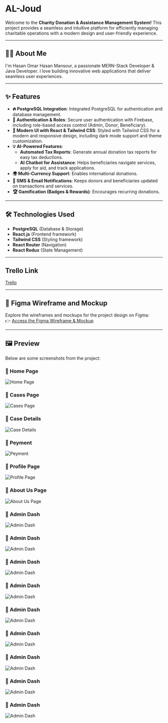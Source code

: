 # **AL-Joud**  
Welcome to the **Charity Donation & Assistance Management System!** This project provides a seamless and intuitive platform for efficiently managing charitable operations with a modern design and user-friendly experience.  

---

## 👨‍💻 About Me  
I'm Hasan Omar Hasan Mansour, a passionate MERN-Stack Developer & Java Developer. I love building innovative web applications that deliver seamless user experiences.

---

## **✨ Features**  

- **🔥 PostgreSQL Integration**: Integrated PostgreSQL for authentication and database management.  
- **🔐 Authentication & Roles**: Secure user authentication with Firebase, including role-based access control (Admin, Donor, Beneficiary).  
- **🎨 Modern UI with React & Tailwind CSS**: Styled with Tailwind CSS for a modern and responsive design, including dark mode support and theme customization.  
- **💡 AI-Powered Features**:  
  - **Automated Tax Reports**: Generate annual donation tax reports for easy tax deductions.  
  - **AI Chatbot for Assistance**: Helps beneficiaries navigate services, apply for aid, and track applications.  
- **🌍 Multi-Currency Support**: Enables international donations.  
- **📩 SMS & Email Notifications**: Keeps donors and beneficiaries updated on transactions and services.  
- **🏆 Gamification (Badges & Rewards)**: Encourages recurring donations.  

---

## **🛠️ Technologies Used**  

- **PostgreSQL** (Database & Storage)  
- **React.js** (Frontend framework)  
- **Tailwind CSS** (Styling framework)  
- **React Router** (Navigation)  
- **React Redux** (State Management)  

---

## Trello Link 
[Trello](https://trello.com/b/ETcHSJ5J/donors-project)

---

## 🎨 Figma Wireframe and Mockup  
Explore the wireframes and mockups for the project design on Figma:  
👉 [Access the Figma Wireframe & Mockup](https://www.figma.com/design/6U2elgFigZtElqYJVTAyX3/donors-project?node-id=0-1&t=xWN6CBloyFYa7WVx-1)

---

## 🖼️ Preview  
Below are some screenshots from the project:

### 📸 Home Page  
![Home Page](https://drive.google.com/uc?export=view&id=1Bgy_q7N2IPg8gDMoBs7uCUQa3GSp-Z31)

### 📸 Cases Page  
![Cases Page](https://drive.google.com/uc?export=view&id=1b7Eg1IMOFAYdutRizJHBLrSpxiteR32l)

### 📸 Case Details  
![Case Details](https://drive.google.com/uc?export=view&id=1FFFYIyVPYWrCsDuvEpv9Pl-z4CCLIju9)

### 📸 Peyment  
![Peyment](https://drive.google.com/uc?export=view&id=1a6khoO6alHKpmAmKVTLkkLWRnBadiDmp)

### 📸 Profile Page  
![Profile Page](https://drive.google.com/uc?export=view&id=1WQ9rFX3X2dB2zmTgQNi4niRdWT0vtkKR)

### 📸 About Us Page  
![About Us Page](https://drive.google.com/uc?export=view&id=1spQanBq2SgD4vsfwpbgMEig86DUlI9Gz)

### 📸 Admin Dash   
![Admin Dash](https://drive.google.com/uc?export=view&id=1lkyOAZXDlTvzJi01lnwv9eAMZWjCBK8M)

### 📸 Admin Dash  
![Admin Dash](https://drive.google.com/uc?export=view&id=1UMRAQ7PLFimU6t6GWU3hAlT3i6WF2yz_)

### 📸 Admin Dash
![Admin Dash](https://drive.google.com/uc?export=view&id=1QsP6mZySzm26A2s0hMLC78YD6XQIH)

### 📸 Admin Dash  
![Admin Dash](https://drive.google.com/uc?export=view&id=1KdKVnPVOdsr-cRigVKNPkRyhi2W6mlWD)

### 📸 Admin Dash 
![Admin Dash](https://drive.google.com/uc?export=view&id=1nxLaio7WVKwZFgabmwTHOanLENRexMeh)

### 📸 Admin Dash 
![Admin Dash](https://drive.google.com/uc?export=view&id=1YQPEzTIKhIeb2r_3Gbx-Zx9jvmI84tba)

### 📸 Admin Dash  
![Admin Dash](https://drive.google.com/uc?export=view&id=1bomNuATqwbyBb0ayWCDHhfhJrv3BpckS)

### 📸 Admin Dash 
![Admin Dash](https://drive.google.com/uc?export=view&id=12IC-C3ZZVArlbFAMJeK1kI3Vrl3SaLas)

### 📸 Admin Dash  
![Admin Dash](https://drive.google.com/uc?export=view&id=12IC-C3ZZVArlbFAMJeK1kI3Vrl3SaLas)